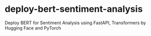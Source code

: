 # deploy-bert-sentiment-analysis
Deploy BERT for Sentiment Analysis using FastAPI, Transformers by Hugging Face and PyTorch

